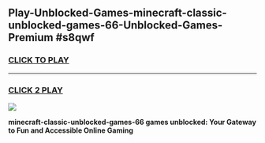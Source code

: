 
## Play-Unblocked-Games-minecraft-classic-unblocked-games-66-Unblocked-Games-Premium #s8qwf
<h3>
<a href="https://premium.freeplayer.one?title=minecraft-classic-unblocked-games-66&ref=12M">CLICK TO PLAY</a></h3>
<hr>

<h3>
<a href="https://premium.freeplayer.one?title=minecraft-classic-unblocked-games-66&ref=12M">CLICK 2 PLAY</a>
  
</h3>

<a href="https://premium.freeplayer.one?title=minecraft-classic-unblocked-games-66&ref=12M"><img src="https://clearcache.store/games.png"></a>


**minecraft-classic-unblocked-games-66 games unblocked: Your Gateway to Fun and Accessible Online Gaming**
